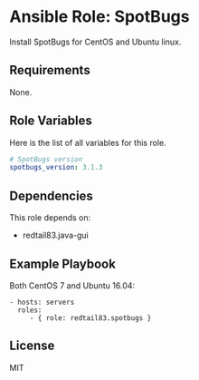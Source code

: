 Ansible Role: SpotBugs
=========

Install SpotBugs for CentOS and Ubuntu linux.

Requirements
------------

None.

Role Variables
--------------

Here is the list of all variables for this role.
```yml
# SpotBugs version
spotbugs_version: 3.1.3
```


Dependencies
------------

This role depends on:

* redtail83.java-gui


Example Playbook
----------------

Both CentOS 7 and Ubuntu 16.04:

    - hosts: servers
      roles:
         - { role: redtail83.spotbugs }

License
-------

MIT
